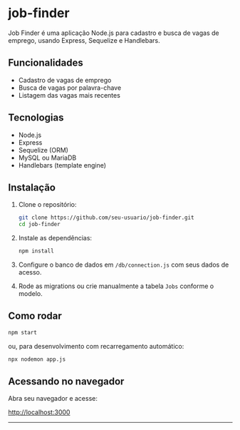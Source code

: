 # job-finder

Job Finder é uma aplicação Node.js para cadastro e busca de vagas de emprego, usando Express, Sequelize e Handlebars.

## Funcionalidades

- Cadastro de vagas de emprego
- Busca de vagas por palavra-chave
- Listagem das vagas mais recentes

## Tecnologias

- Node.js
- Express
- Sequelize (ORM)
- MySQL ou MariaDB
- Handlebars (template engine)

## Instalação

1. Clone o repositório:
   ```bash
   git clone https://github.com/seu-usuario/job-finder.git
   cd job-finder
   ```

2. Instale as dependências:
   ```bash
   npm install
   ```

3. Configure o banco de dados em `/db/connection.js` com seus dados de acesso.

4. Rode as migrations ou crie manualmente a tabela `Jobs` conforme o modelo.

## Como rodar

```bash
npm start
```
ou, para desenvolvimento com recarregamento automático:
```bash
npx nodemon app.js
```

## Acessando no navegador

Abra seu navegador e acesse:

[http://localhost:3000](http://localhost:3000)

---

